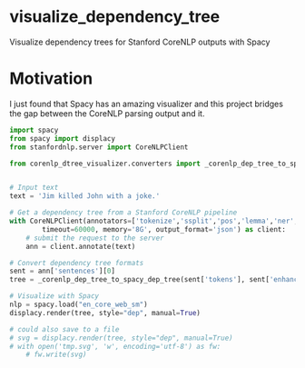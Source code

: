 # visualize_dependency_tree
Visualize dependency trees for Stanford CoreNLP outputs with Spacy

# Motivation
I just found that Spacy has an amazing visualizer and this project bridges the gap between the CoreNLP parsing output and it.

```python
import spacy
from spacy import displacy
from stanfordnlp.server import CoreNLPClient

from corenlp_dtree_visualizer.converters import _corenlp_dep_tree_to_spacy_dep_tree


# Input text
text = 'Jim killed John with a joke.'

# Get a dependency tree from a Stanford CoreNLP pipeline
with CoreNLPClient(annotators=['tokenize','ssplit','pos','lemma','ner','parse','depparse'],
        timeout=60000, memory='8G', output_format='json') as client:
    # submit the request to the server
    ann = client.annotate(text)

# Convert dependency tree formats
sent = ann['sentences'][0]
tree = _corenlp_dep_tree_to_spacy_dep_tree(sent['tokens'], sent['enhancedPlusPlusDependencies'])

# Visualize with Spacy
nlp = spacy.load("en_core_web_sm")
displacy.render(tree, style="dep", manual=True)

# could also save to a file
# svg = displacy.render(tree, style="dep", manual=True)
# with open('tmp.svg', 'w', encoding='utf-8') as fw:
    # fw.write(svg)
```
